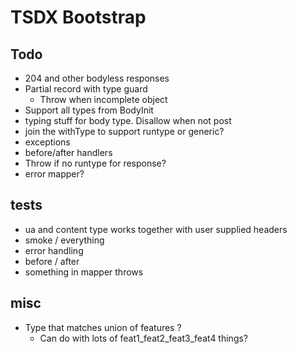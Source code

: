 # TSDX Bootstrap

## Todo

- 204 and other bodyless responses
- Partial record with type guard
  - Throw when incomplete object
- Support all types from BodyInit
- typing stuff for body type. Disallow when not post
- join the withType to support runtype or generic?
- exceptions
- before/after handlers
- Throw if no runtype for response?
- error mapper?

## tests

- ua and content type works together with user supplied headers
- smoke / everything
- error handling
- before / after
- something in mapper throws

## misc

- Type that matches union of features ?
  - Can do with lots of feat1_feat2_feat3_feat4 things?
